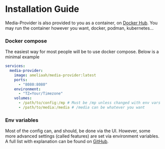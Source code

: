 # Installation Guide

Media-Provider is also provided to you as a container, on [Docker Hub](https://hub.docker.com/repository/docker/ameliaah/media-provider/).
You may run the container however you want, docker, podman, kubernetes...

### Docker compose
The easiest way for most people will be to use docker compose. Below is a minimal example
```yaml
services:
  media-provider:
    image: ameliaah/media-provider:latest
    ports:
      - "8080:8080"
    environment:
      - "TZ=Your/Timezone"
    volumes:
      - /path/to/config:/mp # Must be /mp unless changed with env vars
      - /path/to/media:/media # /media can be whatever you want 
```

### Env variables
Most of the config can, and should, be done via the UI. However, some more advanced settings (called features) are set
via environment variables. A full list with explanation can be found on [GitHub](https://github.com/Fesaa/Media-Provider/blob/main/API/config/features.go).